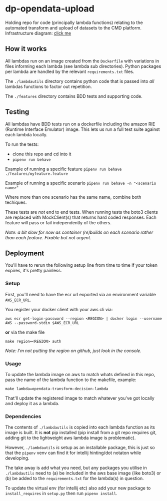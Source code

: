 # dp-opendata-upload

Holding repo for code (principally lambda functions) relating to the automated transform and upload of datasets to the CMD platform.
Infrastructure diagram: [click me](https://github.com/ONS-OpenData/dp-opendata-upload/blob/main/documentation/opendatatransformupload.png)

## How it works

All lambdas run on an image created from the `Dockerfile` with variations in files informing each lambda (see lambda sub directories). Python packages per lambda are handled by the relevant `requirements.txt` files.

The `./lambdautils` directory contains python code that is passed into _all_ lambdas functions to factor out repetition.

The `./features` directory contains BDD tests and supporting code.

## Testing

All lambdas have BDD tests run on a dockerfile including the amazon RIE (Runtime Interface Emulator) image. This lets us run a full test suite against each lambda locally.

To run the tests:
* clone this repo and cd into it
* `pipenv run behave`

Example of running a specific feature `pipenv run behave ./features/myfeature.feature`

Example of running a specific scenario `pipenv run behave -n "<scenario name>"`

Where more than one scenario has the same name, combine both techiques.

These tests are _not_ end to end tests. When running tests the boto3 clients are replaced with MockClient(s) that returns hard coded responses. Each feature will pass or fail independently of the others.

_Note: a bit slow for now as container (re)builds on each scenario rather than each feature. Fixable but not urgent._


## Deployment

You'll have to rerun the following setup line from time to time if your token expires, it's pretty painless.


### Setup

First, you'll need to have the ecr url exported via an environment variable `AWS_ECR_URL`.

You register your docker client with your aws cli via:

```
aws ecr get-login-password --region <REGION> | docker login --username AWS --password-stdin $AWS_ECR_URL
```

**or** via the make file

```
make region=<REGION> auth
```

_Note: I'm not putting the region on github, just look in the console._

### Usage

To update the lambda image on aws to match whats defined in this repo, pass the name of the lambda function to the makefile, example:

```
make lambda=opendata-transform-decision-lambda
```

That'll update the registered image to match whatever you've got locally and deploy it as a lambda.


### Dependencies

The contents of `./lambdautils` is copied into each lambda function as its image is built. It is **not** pip installed (pip install from a git repo requires git, adding git to the lightweight aws lambda image is problematic).

However, `./lambdautils` _is_ setup as an installable package, this is just so that the `pipenv` venv can find it for intellij hinting/dot notaton while developing.

The take away is add what you need, but any packages you utilise in `./lambdautils` need to (a) be included in the aws base image (like boto3) or (b) be added to the `requirements.txt` for the lambda(s) in question.

To update the virtual env (for intellij etc) also add your new package to `install_requires` in `setup.py` then run `pipenv install`.
